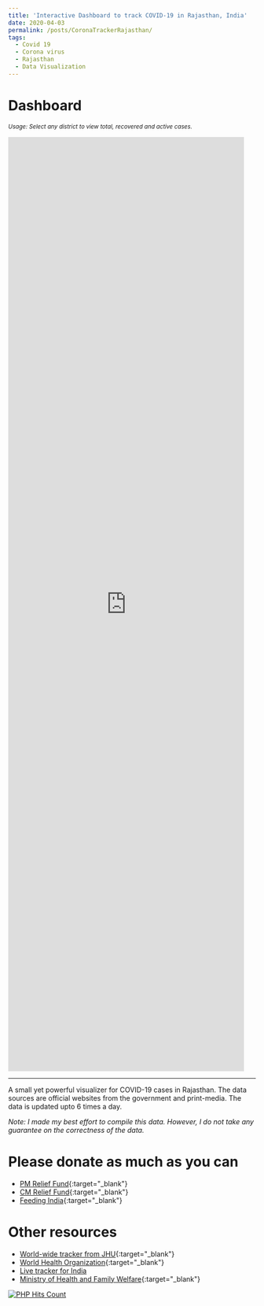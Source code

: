 ```yaml
---
title: 'Interactive Dashboard to track COVID-19 in Rajasthan, India'
date: 2020-04-03
permalink: /posts/CoronaTrackerRajasthan/
tags:
  - Covid 19
  - Corona virus
  - Rajasthan
  - Data Visualization
---
```


Dashboard 
======
<sub> *Usage: Select any district to view total, recovered and active cases.* </sub>

<iframe seamless frameborder="0" src="https://public.tableau.com/views/Covid19_Raj/Dashboard1?:embed=yes&:display_count=yes&:showVizHome=no" width = '480' height = '1900' scrolling='yes' ></iframe>    

------
A small yet powerful visualizer for COVID-19 cases in Rajasthan. The data sources are official websites from the government and print-media. The data is updated upto 6 times a day.

*Note: I made my best effort to compile this data. However, I do not take any guarantee on the correctness of the data.*

Please donate as much as you can
======
* [PM Relief Fund](https://www.pmindia.gov.in/en/?query){:target="_blank"}
* [CM Relief Fund](http://cmrelief.rajasthan.gov.in/ContributionCovid-19.aspx){:target="_blank"}
* [Feeding India](https://www.feedingindia.org/){:target="_blank"}

Other resources
======
* [World-wide tracker from JHU](https://coronavirus.jhu.edu/map.html){:target="_blank"}
* [World Health Organization](https://www.who.int/emergencies/diseases/novel-coronavirus-2019){:target="_blank"}
* [Live tracker for India](https://www.covid19india.org/)
* [Ministry of Health and Family Welfare](https://www.mohfw.gov.in/){:target="_blank"}


<!-- hitwebcounter Code START -->
<a href="https://www.hitwebcounter.com" target="_blank">
<img src="https://hitwebcounter.com/counter/counter.php?page=7221349&style=0007&nbdigits=5&type=page&initCount=352" title="User Stats" Alt="PHP Hits Count"   border="0" >
</a>        
